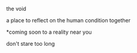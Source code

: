 the void

a place to reflect on the human condition together

*coming soon to a reality near you

don't stare too long